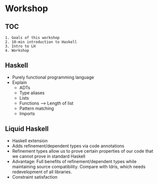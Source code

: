 # Workshop

## TOC

    1. Goals of this workshop
    2. 10-min introduction to Haskell
    3. Intro to LH
    4. Workshop 

## Haskell
* Purely functional programming language
* Explain
    - ADTs
    - Type aliases
    - Lists
    - Functions --> Length of list
    - Pattern matching 
    - Imports 


## Liquid Haskell

* Haskell extension
* Adds refinement/dependent types via code annotations
* Refinement types allow us to prove certain properties of our code that we cannot prove in standard Haskell
* Advantage: Full benefits of refinement/dependent types while maintaining source compatibility. Compare with Idris, which needs redevelopment of all libraries. 
* Constraint satisfaction